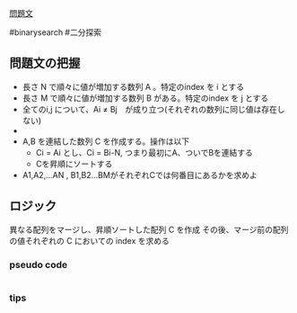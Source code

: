 [問題文](https://atcoder.jp/contests/abc294/tasks/abc294_c)

#binarysearch
#二分探索

## 問題文の把握

- 長さ N で順々に値が増加する数列 A 。特定のindex を i とする 
- 長さ M で順々に値が増加する数列 B がある。特定のindex を j とする
- 全てのi,j について、Ai ≠ Bj　が成り立つ(それぞれの数列に同じ値は存在しない) 
- 
- A,B を連結した数列 C を作成する。操作は以下
  - Ci = Ai とし、Ci = Bi-N, つまり最初にA、ついでBを連結する
  - Cを昇順にソートする
- A1,A2,...AN , B1,B2...BMがそれぞれCでは何番目にあるかを求めよ

## ロジック

異なる配列をマージし、昇順ソートした配列 C を作成
その後、マージ前の配列の値それぞれの C においての index を求める




### pseudo code


```
```

### tips

